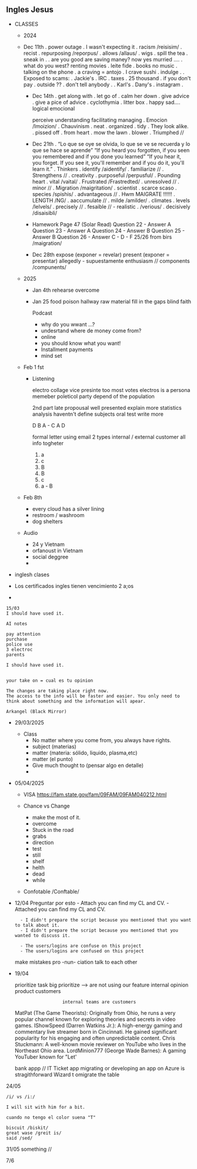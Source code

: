
Ingles Jesus
------------

- CLASSES
	- 2024
	- Dec 11th
		. power outage
		. I wasn't expecting it
		. racism /reisisim/
		. recist
		. repurposing /reporpus/
		. allows /allaus/
		. wigs
		. spill the tea
		. sneak in
		. 
			. are you good are saving maney?
				now yes murried .... 
			. what do you west?
				renting movies
			. leite fide
			. books no music
			. talking on the phone
		. a craving = antojo
		. I crave sushi 
		. indulge
		. 
		. Exposed to scams:
			. Jackie's
				. IRC
				. taxes
				. 25 thousand
				. if you don't pay
				. outside ??
				. don't tell anybody
			. 
		. Karl's
		. Dany's
			. instagram
		. 
		 
    	- Dec 14th
    	. get along with
    	. let go of
    	. calm her down
    	. give advice
    	. give a pice of advice
    	. cyclothymia
    	. litter box
    	. happy sad.... 
    		logical
    		emocional

    		perceive
    		understanding
    		facilitating
    		managing
    	. Emocion
    		/Imoizion/
    	. Chauvinism
    	. neat
    	. organized
    	. tidy
    	. They look alike.
    	. pissed off 
    	. from heart
    	. mow the lawn
    	. blower
    	. Triumphed //

    	- Dec 21th
    	. “Lo que se oye se olvida, lo que se ve se recuerda y lo que se hace se aprende”
    	  “If you  heard you forgotten, if you seen you remembered and if you done you learned”
    	  “If you hear it, you forget. If you see it, you'll remember and if you do it, you'll learn it.”
    	. Thinkers
    	. identify /aidentify/
    	. familiarize //
    	. Strengthens //
    	. creativity 
    	. purposeful /perpusful/
    	. Pounding heart
    	. vital /vaital/
    	. Frustrated /Frastredted/
    	. unresolved //
    	. minor //
    	. Migration /maigritation/
    	. scientist
    	. scarce scaso
    	. species /spishis/
    	. advantageous //
    	. Hwm
    	MAIGRATE !!!!!!
    	. LENGTH /NG/
    	. aaccumulate //
    	. milde /amilder/
    	. climates
    	. levels /lelvels/
    	. precisely //
    	. fesaible // - realistic
    	. /verious/
    	. decisively /disaisibli/

    	- Hamework
    	Page 47 (Solar Read)
    		Question 22 - Answer A
    		Question 23 - Answer A
    		Question 24 - Answer B
    		Question 25 - Answer B
    		Question 26 - Answer C - D - F
    	25/26 from birs /maigration/

    	- Dec 28th
    	expose  (exponer = revelar)
    	present (exponer = presentar)
    	allegedly - supuestamente
    	enthusiasm //
    	components /compunents/

    - 2025
      - Jan 4th
		rehearse
		overcome
	
	  - Jan 25
		food poison
		hallway
		raw material
		fill in the gaps
		blind faith

		Podcast
        - why do you wwant ...?
        - undesrtand where de money come from?
        - online
        - you should know what you want!
        - Installment payments
        - mind set

   	- Feb 1 fst
		- Listening

			electro collage
			vice presinte too
			most votes
			electros is a persona memeber poleticol party
			depend of the population

			2nd part
			late
			propousal
			well presented
			explain more statistics analysis
			haventn't define subjects
			oral test write more

			D
			B
			A - C
			A 
			D

			formal letter
			using email
			2 types internal / external customer
			all info togheter


			1.  a
			2.  c
			3.  B
			4.  B
			5.  c
			6.  a - B



	- Feb 8th 
    	- every cloud has a silver lining
    	- restroom / washroom
    	- dog shelters
  	- Audio
    	- 24 y Vietnam
    	- orfanoust in Vietnam
    	- social deggree
    	- 

		
		
- inglesh clases
- Los certificados ingles tienen vencimiento 2 a;os
- 

	15/03
	I should have used it.

	AI notes
	
	pay attention
	purchase
	police use
	3 electroc
	parents
	
	I should have used it.
	

	your take on = cual es tu opinion

	The changes are taking place right now.
	The access to the info will be faster and easier. You only need to think about something and the information will apear.

	Arkangel (Black Mirror)

- 29/03/2025
  - Class
    - No matter where you come from, you always have rights.
    - subject (materias) 
	- matter (materia: sólido, liquido, plasma,etc) 
	- matter (el punto)
	- Give much thought to (pensar algo en detalle)
	- 


- 05/04/2025
  - VISA
  https://fam.state.gov/fam/09FAM/09FAM040212.html

  - Chance vs Change
    - make the most of it.
    - overcome
    - Stuck in the road
    - grabs
    - direction
    - test    
    - still
	- shelf
	- helth
	- dead
    - while
  
  - Confotable /Conftable/

- 12/04
	Preguntar por esto 
		- Attach you can find my CL and CV.
		- Attached you can find my CL and CV.

		- I didn't prepare the script because you mentioned that you want to talk about it.
		- I didn't prepare the script because you mentioned that you wanted to discuss it.

		- The users/logins are confuse on this project
		- The users/logins are confused on this project

	make mistakes
	pro -nun- ciation
	talk to each other


- 19/04
	
	prioritize task
	big prioritize --> are not using our feature
						internal opinion
						product customers

						internal teams are customers

	MatPat (The Game Theorists): Originally from Ohio, he runs a very popular channel known for exploring theories and secrets in video games.
	IShowSpeed (Darren Watkins Jr.): A high-energy gaming and commentary live streamer born in Cincinnati. He gained significant popularity for his engaging and often unpredictable content.
	Chris Stuckmann: A well-known movie reviewer on YouTube who lives in the Northeast Ohio area.
	LordMinion777 (George Wade Barnes): A gaming YouTuber known for "Let'

	bank appp // IT Ticket app
	migrating or developing an app on Azure
	is stragithforward
	Wizard t omigrate the table
	
24/05

	/i/ vs /i:/

	I will sit with him for a bit.
	
	cuando no tengo el color suena "T"

	biscuit /biskit/
	great wase /greit is/
	said /sed/

31/05
	something //

7/6
	